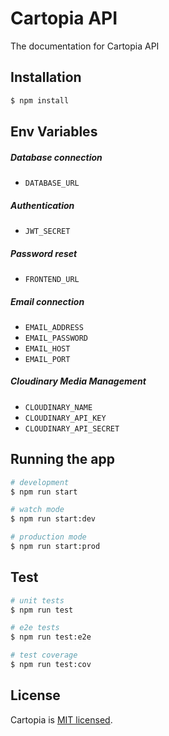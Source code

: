 # Cartopia API

The documentation for Cartopia API

## Installation

```bash
$ npm install
```

## Env Variables

##### Database connection

- `DATABASE_URL`

##### Authentication

- `JWT_SECRET`

##### Password reset

- `FRONTEND_URL`

##### Email connection

- `EMAIL_ADDRESS`
- `EMAIL_PASSWORD`
- `EMAIL_HOST`
- `EMAIL_PORT`

##### Cloudinary Media Management

- `CLOUDINARY_NAME`
- `CLOUDINARY_API_KEY`
- `CLOUDINARY_API_SECRET`

## Running the app

```bash
# development
$ npm run start

# watch mode
$ npm run start:dev

# production mode
$ npm run start:prod
```

## Test

```bash
# unit tests
$ npm run test

# e2e tests
$ npm run test:e2e

# test coverage
$ npm run test:cov
```

## License

Cartopia is [MIT licensed](LICENSE).
